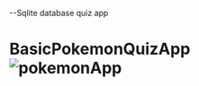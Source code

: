 --Sqlite database quiz app
# BasicPokemonQuizApp![pokemonApp](https://github.com/smtersoyoglu/BasicPokemonQuizApp/assets/77547002/cb1eabd1-15cf-491d-8f89-6e9ed2df075a)

